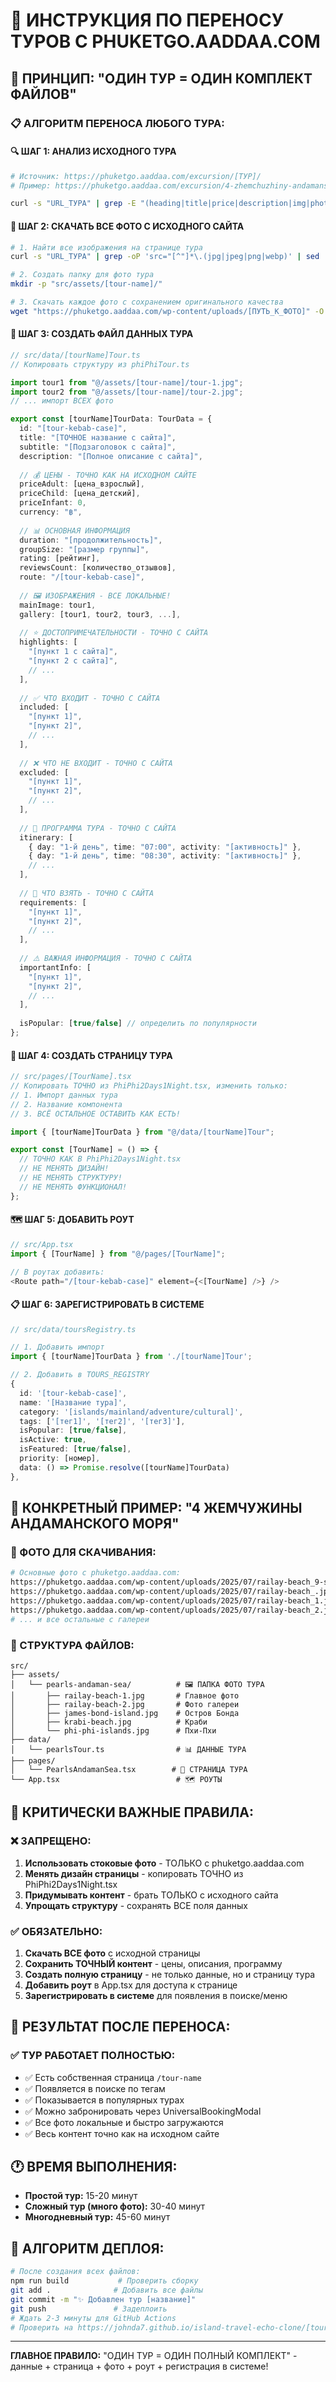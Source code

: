 # 🚚 ИНСТРУКЦИЯ ПО ПЕРЕНОСУ ТУРОВ С PHUKETGO.AADDAA.COM

## 🎯 ПРИНЦИП: "ОДИН ТУР = ОДИН КОМПЛЕКТ ФАЙЛОВ"

### 📋 АЛГОРИТМ ПЕРЕНОСА ЛЮБОГО ТУРА:

#### 🔍 ШАГ 1: АНАЛИЗ ИСХОДНОГО ТУРА
```bash
# Источник: https://phuketgo.aaddaa.com/excursion/[ТУР]/
# Пример: https://phuketgo.aaddaa.com/excursion/4-zhemchuzhiny-andamanskogo-morja-2-dnja-1-noch/

curl -s "URL_ТУРА" | grep -E "(heading|title|price|description|img|photo)"
```

#### 📸 ШАГ 2: СКАЧАТЬ ВСЕ ФОТО С ИСХОДНОГО САЙТА
```bash
# 1. Найти все изображения на странице тура
curl -s "URL_ТУРА" | grep -oP 'src="[^"]*\.(jpg|jpeg|png|webp)' | sed 's/src="//'

# 2. Создать папку для фото тура
mkdir -p "src/assets/[tour-name]/"

# 3. Скачать каждое фото с сохранением оригинального качества
wget "https://phuketgo.aaddaa.com/wp-content/uploads/[ПУТЬ_К_ФОТО]" -O "src/assets/[tour-name]/[название].jpg"
```

#### 📄 ШАГ 3: СОЗДАТЬ ФАЙЛ ДАННЫХ ТУРА
```typescript
// src/data/[tourName]Tour.ts
// Копировать структуру из phiPhiTour.ts

import tour1 from "@/assets/[tour-name]/tour-1.jpg";
import tour2 from "@/assets/[tour-name]/tour-2.jpg";
// ... импорт ВСЕХ фото

export const [tourName]TourData: TourData = {
  id: "[tour-kebab-case]",
  title: "[ТОЧНОЕ название с сайта]",
  subtitle: "[Подзаголовок с сайта]", 
  description: "[Полное описание с сайта]",
  
  // 💰 ЦЕНЫ - ТОЧНО КАК НА ИСХОДНОМ САЙТЕ
  priceAdult: [цена_взрослый],
  priceChild: [цена_детский],
  priceInfant: 0,
  currency: "฿",
  
  // 📊 ОСНОВНАЯ ИНФОРМАЦИЯ
  duration: "[продолжительность]",
  groupSize: "[размер группы]",
  rating: [рейтинг],
  reviewsCount: [количество_отзывов],
  route: "/[tour-kebab-case]",
  
  // 🖼️ ИЗОБРАЖЕНИЯ - ВСЕ ЛОКАЛЬНЫЕ!
  mainImage: tour1,
  gallery: [tour1, tour2, tour3, ...],
  
  // ⭐ ДОСТОПРИМЕЧАТЕЛЬНОСТИ - ТОЧНО С САЙТА
  highlights: [
    "[пункт 1 с сайта]",
    "[пункт 2 с сайта]",
    // ...
  ],
  
  // ✅ ЧТО ВХОДИТ - ТОЧНО С САЙТА  
  included: [
    "[пункт 1]",
    "[пункт 2]",
    // ...
  ],
  
  // ❌ ЧТО НЕ ВХОДИТ - ТОЧНО С САЙТА
  excluded: [
    "[пункт 1]",
    "[пункт 2]",
    // ...
  ],
  
  // 📅 ПРОГРАММА ТУРА - ТОЧНО С САЙТА
  itinerary: [
    { day: "1-й день", time: "07:00", activity: "[активность]" },
    { day: "1-й день", time: "08:30", activity: "[активность]" },
    // ...
  ],
  
  // 🎒 ЧТО ВЗЯТЬ - ТОЧНО С САЙТА
  requirements: [
    "[пункт 1]",
    "[пункт 2]",
    // ...
  ],
  
  // ⚠️ ВАЖНАЯ ИНФОРМАЦИЯ - ТОЧНО С САЙТА
  importantInfo: [
    "[пункт 1]",
    "[пункт 2]",
    // ...
  ],
  
  isPopular: [true/false] // определить по популярности
};
```

#### 🎨 ШАГ 4: СОЗДАТЬ СТРАНИЦУ ТУРА
```typescript
// src/pages/[TourName].tsx
// Копировать ТОЧНО из PhiPhi2Days1Night.tsx, изменить только:
// 1. Импорт данных тура
// 2. Название компонента
// 3. ВСЁ ОСТАЛЬНОЕ ОСТАВИТЬ КАК ЕСТЬ!

import { [tourName]TourData } from "@/data/[tourName]Tour";

export const [TourName] = () => {
  // ТОЧНО КАК В PhiPhi2Days1Night.tsx
  // НЕ МЕНЯТЬ ДИЗАЙН!
  // НЕ МЕНЯТЬ СТРУКТУРУ!
  // НЕ МЕНЯТЬ ФУНКЦИОНАЛ!
};
```

#### 🗺️ ШАГ 5: ДОБАВИТЬ РОУТ
```typescript
// src/App.tsx
import { [TourName] } from "@/pages/[TourName]";

// В роутах добавить:
<Route path="/[tour-kebab-case]" element={<[TourName] />} />
```

#### 📋 ШАГ 6: ЗАРЕГИСТРИРОВАТЬ В СИСТЕМЕ
```typescript
// src/data/toursRegistry.ts

// 1. Добавить импорт
import { [tourName]TourData } from './[tourName]Tour';

// 2. Добавить в TOURS_REGISTRY
{
  id: '[tour-kebab-case]',
  name: '[Название тура]',
  category: '[islands/mainland/adventure/cultural]',
  tags: ['[тег1]', '[тег2]', '[тег3]'],
  isPopular: [true/false],
  isActive: true,
  isFeatured: [true/false],
  priority: [номер],
  data: () => Promise.resolve([tourName]TourData)
},
```

## 🎯 КОНКРЕТНЫЙ ПРИМЕР: "4 ЖЕМЧУЖИНЫ АНДАМАНСКОГО МОРЯ"

### 📸 ФОТО ДЛЯ СКАЧИВАНИЯ:
```bash
# Основные фото с phuketgo.aaddaa.com:
https://phuketgo.aaddaa.com/wp-content/uploads/2025/07/railay-beach_9-scaled.jpg
https://phuketgo.aaddaa.com/wp-content/uploads/2025/07/railay-beach_.jpg
https://phuketgo.aaddaa.com/wp-content/uploads/2025/07/railay-beach_1.jpg
https://phuketgo.aaddaa.com/wp-content/uploads/2025/07/railay-beach_2.jpg
# ... и все остальные с галереи
```

### 📁 СТРУКТУРА ФАЙЛОВ:
```
src/
├── assets/
│   └── pearls-andaman-sea/          # 🖼️ ПАПКА ФОТО ТУРА
│       ├── railay-beach-1.jpg       # Главное фото
│       ├── railay-beach-2.jpg       # Фото галереи
│       ├── james-bond-island.jpg    # Остров Бонда
│       ├── krabi-beach.jpg          # Краби
│       └── phi-phi-islands.jpg      # Пхи-Пхи
├── data/
│   └── pearlsTour.ts                # 📊 ДАННЫЕ ТУРА
├── pages/
│   └── PearlsAndamanSea.tsx        # 🎨 СТРАНИЦА ТУРА
└── App.tsx                          # 🗺️ РОУТЫ
```

## 🚨 КРИТИЧЕСКИ ВАЖНЫЕ ПРАВИЛА:

### ❌ ЗАПРЕЩЕНО:
1. **Использовать стоковые фото** - ТОЛЬКО с phuketgo.aaddaa.com
2. **Менять дизайн страницы** - копировать ТОЧНО из PhiPhi2Days1Night.tsx
3. **Придумывать контент** - брать ТОЛЬКО с исходного сайта
4. **Упрощать структуру** - сохранять ВСЕ поля данных

### ✅ ОБЯЗАТЕЛЬНО:
1. **Скачать ВСЕ фото** с исходной страницы
2. **Сохранить ТОЧНЫЙ контент** - цены, описания, программу
3. **Создать полную страницу** - не только данные, но и страницу тура
4. **Добавить роут** в App.tsx для доступа к странице
5. **Зарегистрировать в системе** для появления в поиске/меню

## 🎯 РЕЗУЛЬТАТ ПОСЛЕ ПЕРЕНОСА:

### ✅ ТУР РАБОТАЕТ ПОЛНОСТЬЮ:
- ✅ Есть собственная страница `/tour-name`
- ✅ Появляется в поиске по тегам
- ✅ Показывается в популярных турах
- ✅ Можно забронировать через UniversalBookingModal
- ✅ Все фото локальные и быстро загружаются
- ✅ Весь контент точно как на исходном сайте

## 🕐 ВРЕМЯ ВЫПОЛНЕНИЯ:
- **Простой тур:** 15-20 минут
- **Сложный тур (много фото):** 30-40 минут
- **Многодневный тур:** 45-60 минут

## 🔄 АЛГОРИТМ ДЕПЛОЯ:
```bash
# После создания всех файлов:
npm run build           # Проверить сборку
git add .              # Добавить все файлы
git commit -m "✨ Добавлен тур [название]"
git push               # Задеплоить
# Ждать 2-3 минуты для GitHub Actions
# Проверить на https://johnda7.github.io/island-travel-echo-clone/[tour-name]
```

---

**ГЛАВНОЕ ПРАВИЛО:** "ОДИН ТУР = ОДИН ПОЛНЫЙ КОМПЛЕКТ" - данные + страница + фото + роут + регистрация в системе!